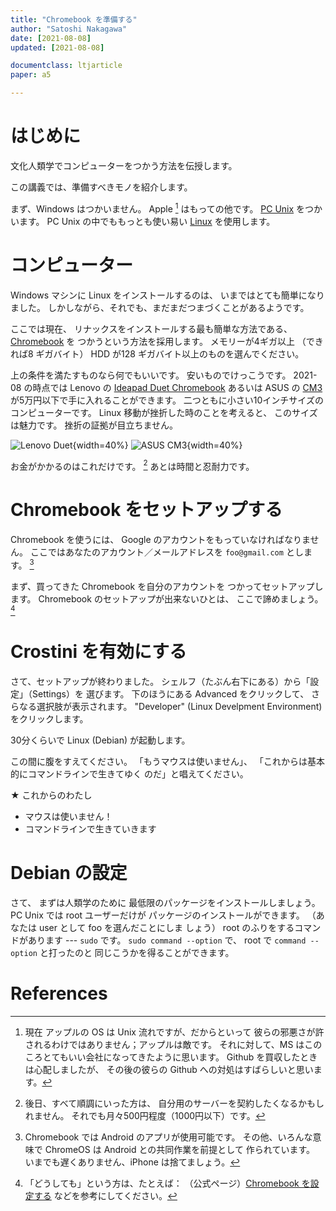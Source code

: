 ```yaml
---       
title: "Chromebook を準備する"
author: "Satoshi Nakagawa"
date: [2021-08-08]
updated: [2021-08-08]

documentclass: ltjarticle
paper: a5

---
```


# はじめに

文化人類学でコンピューターをつかう方法を伝授します。

この講義では、準備すべきモノを紹介します。

まず、Windows はつかいません。
Apple [^appl] はもっての他です。
[PC Unix](https://ja.wikipedia.org/wiki/PC-UNIX#:~:text=PC%2DUNIX%E3%81%A8%E3%81%AF%E3%80%81%E3%83%91%E3%82%BD%E3%82%B3%E3%83%B3,%E3%82%B7%E3%82%B9%E3%83%86%E3%83%A0%E3%81%AE%E7%B7%8F%E7%A7%B0%E3%81%A7%E3%81%82%E3%82%8B%E3%80%82&text=PC9800%E3%82%B7%E3%83%AA%E3%83%BC%E3%82%BA%E7%94%A8%E3%81%AEPC,%E3%81%AE%E3%82%82%E3%81%AE%E3%82%82%E5%AD%98%E5%9C%A8%E3%81%99%E3%82%8B%E3%80%82) をつかいます。
PC Unix の中でももっとも使い易い 
[Linux](https://ja.wikipedia.org/wiki/Linux) を使用します。

[^appl]: 現在 アップルの OS は Unix 流れですが、だからといって
    彼らの邪悪さが許されるわけではありません；アップルは敵です。
    それに対して、MS はこのころとてもいい会社になってきたように思います。
    Github を買収したときは心配しましたが、
    その後の彼らの Github への対処はすばらしいと思います。

# コンピューター

Windows マシンに Linux をインストールするのは、
いまではとても簡単になりました。
しかしながら、それでも、まだまだつまづくことがあるようです。

ここでは現在、
リナックスをインストールする最も簡単な方法である、
[Chromebook](https://ja.wikipedia.org/wiki/Chromebook) を
つかうという方法を採用します。
メモリーが4ギガ以上
（できれば8 ギガバイト）
HDD が128 ギガバイト以上のものを選んでください。

上の条件を満たすものなら何でもいいです。
安いものでけっこうです。
2021-08 の時点では
Lenovo の
[Ideapad Duet Chromebook](https://www.lenovo.com/jp/ja/notebooks/ideapad/duet-3-series/Lenovo-CT-X636/p/ZZICZCTCT1X)
あるいは 
ASUS の [CM3](https://www.asus.com/jp/Laptops/For-Home/Chromebook/ASUS-Chromebook-Detachable-CM3-CM3000/) 
が5万円以下で手に入れることができます。
二つともに小さい10インチサイズのコンピューターです。
Linux 移動が挫折した時のことを考えると、
このサイズは魅力です。
挫折の証拠が目立ちません。

![Lenovo Duet](https://www.lenovo.com/medias/lenovo-tablet-ideapad-duet-chromebook-feature-2.jpg?context=bWFzdGVyfHJvb3R8MjIwOTQyfGltYWdlL2pwZWd8aDA2L2g5Ny8xMDgxMjU1MjgwNjQzMC5qcGd8ZmMxMGY2MjRkNjMyYjQwMjkyMWIxODc0YWUxMjk2NTY3NjM3ZGJjODBlNTI1ZmNiY2FmNWVhMGRkYTgxZTgwZQ&w=1920){width=40%}
![ASUS CM3](https://drh.img.digitalriver.com/DRHM/Storefront/Site/asusjp/pb/images/webasset/pc/CM3000-HT0019/CM3_4_WA.jpg){width=40%}

お金がかかるのはこれだけです。
[^mon]
あとは時間と忍耐力です。

# Chromebook をセットアップする

Chromebook を使うには、
Google のアカウントをもっていなければなりません。
ここではあなたのアカウント／メールアドレスを
`foo@gmail.com` とします。 [^antiapple]

まず、買ってきた Chromebook を自分のアカウントを
つかってセットアップします。
Chromebook のセットアップが出来ないひとは、
ここで諦めましょう。[^giveup]

# Crostini を有効にする

さて、セットアップが終わりました。
シェルフ（たぶん右下にある）から「設定」（Settings）を
選びます。
下のほうにある Advanced をクリックして、
さらなる選択肢が表示されます。
"Developer" (Linux Develpment Environment) をクリックします。

30分くらいで Linux (Debian) が起動します。

この間に腹をすえてください。
「もうマウスは使いません」、
「これからは基本的にコマンドラインで生きてゆく
のだ」と唱えてください。

<!-- BEGIN:LIST -->

★ これからのわたし

- マウスは使いません！
- コマンドラインで生きていきます

<!-- END:LIST -->

# Debian の設定

さて、
まずは人類学のために
最低限のパッケージをインストールしましょう。
PC Unix では root ユーザーだけが
パッケージのインストールができます。
（あなたは user として foo を選んだことにしま
しょう）
root のふりをするコマンドがあります ---
`sudo` です。
`sudo command --option` で、
root で `command --option` と打ったのと
同じこうかを得ることができます。


# References

[^antiapple]: Chromebook では 
  Android のアプリが使用可能です。
  その他、いろんな意味で ChromeOS は
  Android との共同作業を前提として
  作られています。
  いまでも遅くありません、iPhone は捨てましょう。

[^mon]: 後日、すべて順調にいった方は、
  自分用のサーバーを契約したくなるかもしれません。
  それでも月々500円程度（1000円以下）です。
  
[^giveup]: 「どうしても」という方は、たとえば：
  （公式ページ）[Chromebook を設定する](https://support.google.com/chromebook/answer/1047362?hl=ja)
  などを参考にしてください。
  
